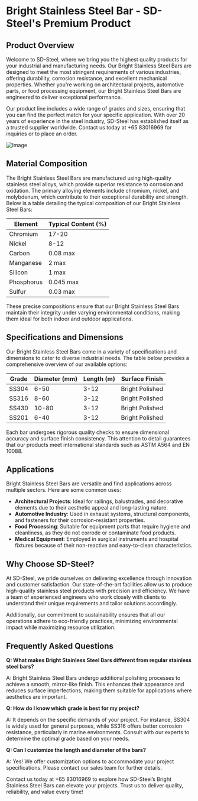 # Bright Stainless Steel Bar - SD-Steel's Premium Product

## Product Overview

Welcome to SD-Steel, where we bring you the highest quality products for your industrial and manufacturing needs. Our Bright Stainless Steel Bars are designed to meet the most stringent requirements of various industries, offering durability, corrosion resistance, and excellent mechanical properties. Whether you're working on architectural projects, automotive parts, or food processing equipment, our Bright Stainless Steel Bars are engineered to deliver exceptional performance.

Our product line includes a wide range of grades and sizes, ensuring that you can find the perfect match for your specific application. With over 20 years of experience in the steel industry, SD-Steel has established itself as a trusted supplier worldwide. Contact us today at +65 83016969 for inquiries or to place an order.

![Image](https://github.com/user-attachments/assets/2567258e-e124-4816-932d-1809bd27ef0b)

## Material Composition

The Bright Stainless Steel Bars are manufactured using high-quality stainless steel alloys, which provide superior resistance to corrosion and oxidation. The primary alloying elements include chromium, nickel, and molybdenum, which contribute to their exceptional durability and strength. Below is a table detailing the typical composition of our Bright Stainless Steel Bars:

| Element       | Typical Content (%) |
|---------------|--------------------|
| Chromium      | 17-20             |
| Nickel         | 8-12              |
| Carbon        | 0.08 max          |
| Manganese     | 2 max             |
| Silicon       | 1 max             |
| Phosphorus    | 0.045 max         |
| Sulfur        | 0.03 max          |

These precise compositions ensure that our Bright Stainless Steel Bars maintain their integrity under varying environmental conditions, making them ideal for both indoor and outdoor applications.

## Specifications and Dimensions

Our Bright Stainless Steel Bars come in a variety of specifications and dimensions to cater to diverse industrial needs. The table below provides a comprehensive overview of our available options:

| Grade         | Diameter (mm) | Length (m) | Surface Finish |
|---------------|---------------|------------|----------------|
| SS304         | 6-50          | 3-12       | Bright Polished |
| SS316         | 8-60          | 3-12       | Bright Polished |
| SS430         | 10-80         | 3-12       | Bright Polished |
| SS201         | 6-40          | 3-12       | Bright Polished |

Each bar undergoes rigorous quality checks to ensure dimensional accuracy and surface finish consistency. This attention to detail guarantees that our products meet international standards such as ASTM A564 and EN 10088.

## Applications

Bright Stainless Steel Bars are versatile and find applications across multiple sectors. Here are some common uses:

- **Architectural Projects**: Ideal for railings, balustrades, and decorative elements due to their aesthetic appeal and long-lasting nature.
- **Automotive Industry**: Used in exhaust systems, structural components, and fasteners for their corrosion-resistant properties.
- **Food Processing**: Suitable for equipment parts that require hygiene and cleanliness, as they do not corrode or contaminate food products.
- **Medical Equipment**: Employed in surgical instruments and hospital fixtures because of their non-reactive and easy-to-clean characteristics.

## Why Choose SD-Steel?

At SD-Steel, we pride ourselves on delivering excellence through innovation and customer satisfaction. Our state-of-the-art facilities allow us to produce high-quality stainless steel products with precision and efficiency. We have a team of experienced engineers who work closely with clients to understand their unique requirements and tailor solutions accordingly.

Additionally, our commitment to sustainability ensures that all our operations adhere to eco-friendly practices, minimizing environmental impact while maximizing resource utilization.

## Frequently Asked Questions

**Q: What makes Bright Stainless Steel Bars different from regular stainless steel bars?**

A: Bright Stainless Steel Bars undergo additional polishing processes to achieve a smooth, mirror-like finish. This enhances their appearance and reduces surface imperfections, making them suitable for applications where aesthetics are important.

**Q: How do I know which grade is best for my project?**

A: It depends on the specific demands of your project. For instance, SS304 is widely used for general purposes, while SS316 offers better corrosion resistance, particularly in marine environments. Consult with our experts to determine the optimal grade based on your needs.

**Q: Can I customize the length and diameter of the bars?**

A: Yes! We offer customization options to accommodate your project specifications. Please contact our sales team for further details.

Contact us today at +65 83016969 to explore how SD-Steel’s Bright Stainless Steel Bars can elevate your projects. Trust us to deliver quality, reliability, and value every time!